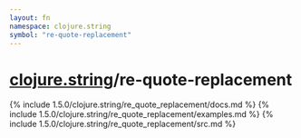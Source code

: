 ```yaml
---
layout: fn
namespace: clojure.string
symbol: "re-quote-replacement"
---
```


# [clojure.string](../)/re-quote-replacement

{% include 1.5.0/clojure.string/re_quote_replacement/docs.md %}
{% include 1.5.0/clojure.string/re_quote_replacement/examples.md %}
{% include 1.5.0/clojure.string/re_quote_replacement/src.md %}

